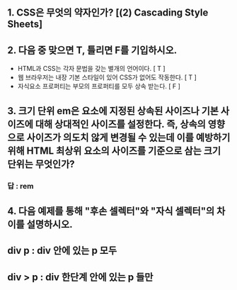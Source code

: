 ## 1. CSS은 무엇의 약자인가? [(2) Cascading Style Sheets]



## 2. 다음 중 맞으면 T, 틀리면 F를 기입하시오.

- HTML과 CSS는 각자 문법을 갖는 별개의 언어이다. [ T ]
- 웹 브라우저는 내장 기본 스타일이 있어 CSS가 없어도 작동한다. [ T ]
- 자식요소 프로퍼티는 부모의 프로퍼티를 모두 상속 받는다. [ F ]



## 3. 크기 단위 em은 요소에 지정된 상속된 사이즈나 기본 사이즈에 대해 상대적인 사이즈를 설정한다. 즉, 상속의 영향으로 사이즈가 의도치 않게 변경될 수 있는데 이를 예방하기 위해 HTML 최상위 요소의 사이즈를 기준으로 삼는 크기 단위는 무엇인가?

### 답 : rem



## 4. 다음 예제를 통해 "후손 셀렉터"와 "자식 셀렉터"의 차이를  설명하시오.

## div p : div 안에 있는 p 모두

## div > p : div 한단계 안에 있는 p 들만